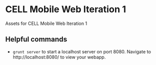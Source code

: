 CELL Mobile Web Iteration 1
===========================

Assets for CELL Mobile Web Iteration 1

## Helpful commands
- `grunt server` to start a localhost server on port 8080. Navigate to http://localhost:8080/ to view your webapp.